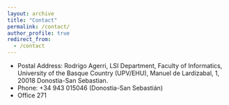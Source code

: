 ```yaml
---
layout: archive
title: "Contact"
permalink: /contact/
author_profile: true
redirect_from:
  - /contact
---
```


+ Postal Address: Rodrigo Agerri, LSI Department, Faculty of Informatics, University of the Basque Country (UPV/EHU), Manuel de Lardizabal, 1, 20018 Donostia-San Sebastian.
+ Phone: +34 943 015046 (Donostia-San Sebastián)
+ Office 271

